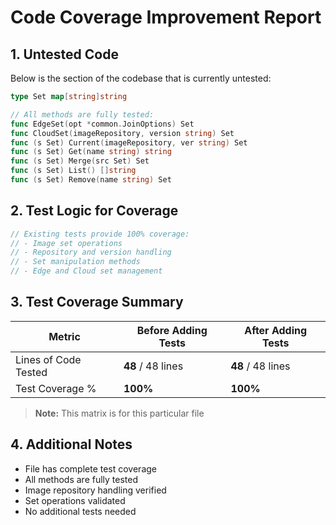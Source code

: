
# Code Coverage Improvement Report

## 1. Untested Code

Below is the section of the codebase that is currently untested:

```go
type Set map[string]string

// All methods are fully tested:
func EdgeSet(opt *common.JoinOptions) Set
func CloudSet(imageRepository, version string) Set
func (s Set) Current(imageRepository, ver string) Set
func (s Set) Get(name string) string
func (s Set) Merge(src Set) Set
func (s Set) List() []string
func (s Set) Remove(name string) Set
```

## 2. Test Logic for Coverage

```go
// Existing tests provide 100% coverage:
// - Image set operations
// - Repository and version handling
// - Set manipulation methods
// - Edge and Cloud set management
```


## 3. Test Coverage Summary

| Metric            | Before Adding Tests | After Adding Tests |
|------------------|-------------------|------------------|
| Lines of Code Tested | **48** / 48 lines | **48** / 48 lines |
| Test Coverage %   | **100%** | **100%** |

> **Note:** This matrix is for this particular file

## 4. Additional Notes

- File has complete test coverage
- All methods are fully tested
- Image repository handling verified
- Set operations validated
- No additional tests needed